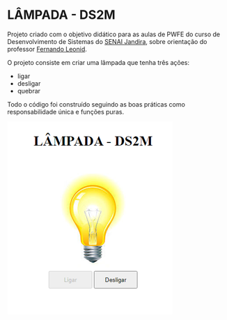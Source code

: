 # LÂMPADA - DS2M
Projeto criado com o objetivo didático para as aulas de PWFE do curso de Desenvolvimento de Sistemas do [SENAI Jandira](https://jandira.sp.senai.br/), sobre orientação do professor [Fernando Leonid](https://github.com/fernandoleonid).

O projeto consiste em criar uma lâmpada que tenha três ações:
* ligar 
* desligar
* quebrar

Todo o código foi construído seguindo as boas práticas como responsabilidade única e funções puras.

![](img/projeto.png)